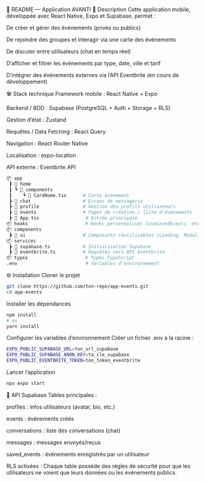 📄 README — Application AVANTI
📌 Description
Cette application mobile, développée avec React Native, Expo et Supabase, permet :

De créer et gérer des événements (privés ou publics)

De rejoindre des groupes et interagir via une carte des événements

De discuter entre utilisateurs (chat en temps réel)

D’afficher et filtrer les événements par type, date, ville et tarif

D’intégrer des événements externes via l’API Eventbrite (en cours de développement)

🛠️ Stack technique
Framework mobile : React Native + Expo

Backend / BDD : Supabase (PostgreSQL + Auth + Storage + RLS)

Gestion d’état : Zustand

Requêtes / Data Fetching : React Query

Navigation : React Router Native

Localisation : expo-location

API externe : Eventbrite API

```bash
📦 app
 ┣ 📂 home
 ┃ ┗ 📂 components
 ┃    ┗ 📜 CardHome.tsx      # Carte événement
 ┣ 📂 chat                   # Écrans de messagerie
 ┣ 📂 profile                # Gestion des profils utilisateurs
 ┣ 📂 events                 # Pages de création / liste d'événements
 ┣ 📜 App.tsx                 # Entrée principale
📦 hooks                     # Hooks personnalisés (useSavedEvents, etc.)
📦 components
 ┣ 📂 ui                     # Composants réutilisables (Loading, Modal, etc.)
📦 services
 ┣ 📜 supabase.ts            # Initialisation Supabase
 ┣ 📜 eventbrite.ts          # Requêtes vers API Eventbrite
📦 types                     # Types TypeScript
.env                         # Variables d’environnement
```
⚙️ Installation
Cloner le projet
```bash
git clone https://github.com/ton-repo/app-events.git
cd app-events
```
Installer les dépendances
```bash
npm install
# ou
yarn install
```
Configurer les variables d’environnement
Créer un fichier .env à la racine :
```bash
EXPO_PUBLIC_SUPABASE_URL=ton_url_supabase
EXPO_PUBLIC_SUPABASE_ANON_KEY=ta_cle_supabase
EXPO_PUBLIC_EVENTBRITE_TOKEN=ton_token_eventbrite
```
Lancer l’application
```bash
npx expo start
```
📡 API Supabase
Tables principales :

profiles : infos utilisateurs (avatar, bio, etc.)

events : événements créés

conversations : liste des conversations (chat)

messages : messages envoyés/reçus

saved_events : événements enregistrés par un utilisateur

RLS activées :
Chaque table possède des règles de sécurité pour que les utilisateurs ne voient que leurs données ou les événements publics.

